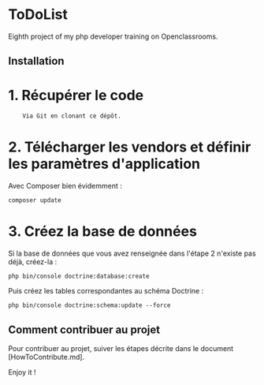 ToDoList
========

Eighth project of my php developer training on Openclassrooms.


## Installation

# 1. Récupérer le code

        Via Git en clonant ce dépôt.

# 2. Télécharger les vendors et définir les paramètres d'application

Avec Composer bien évidemment :

    composer update

# 3. Créez la base de données

Si la base de données que vous avez renseignée dans l'étape 2 n'existe pas déjà, créez-la :

    php bin/console doctrine:database:create

Puis créez les tables correspondantes au schéma Doctrine :

    php bin/console doctrine:schema:update --force

## Comment contribuer au projet
Pour contribuer au projet, suiver les étapes décrite dans le document [HowToContribute.md].

Enjoy it !
